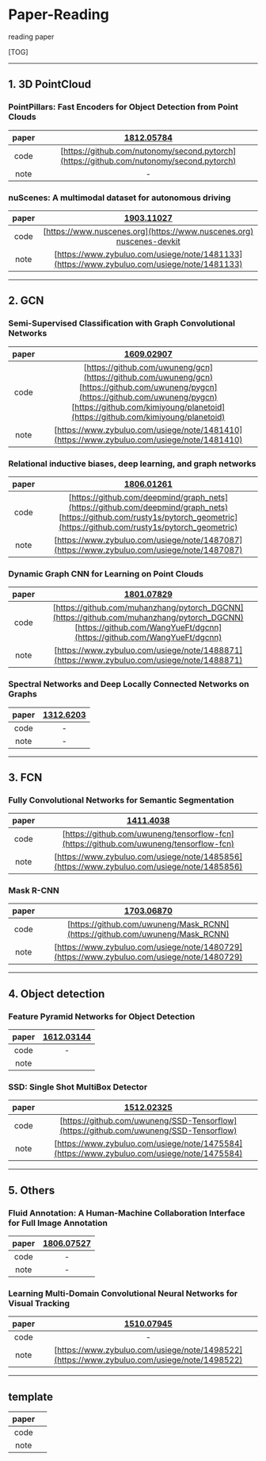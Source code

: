 # Paper-Reading
reading paper 

[TOG]

------

## 1. 3D PointCloud

### PointPillars: Fast Encoders for Object Detection from Point Clouds

|paper|[1812.05784](https://arxiv.org/abs/1812.05784)|
|:-:|:-:|
|code|[https://github.com/nutonomy/second.pytorch](https://github.com/nutonomy/second.pytorch)|
|note| - |

### nuScenes: A multimodal dataset for autonomous driving

|paper|[1903.11027](https://arxiv.org/abs/1903.11027)|
|:-:|:-:|
|code|[https://www.nuscenes.org](https://www.nuscenes.org)<br>[nuscenes-devkit](https://github.com/nutonomy/nuscenes-devkit)|
|note| [https://www.zybuluo.com/usiege/note/1481133](https://www.zybuluo.com/usiege/note/1481133) |

------

## 2. GCN

### Semi-Supervised Classification with Graph Convolutional Networks

|paper|[1609.02907](https://arxiv.org/abs/1609.02907)|
|:-:|:-:|
|code|[https://github.com/uwuneng/gcn](https://github.com/uwuneng/gcn)<br>[https://github.com/uwuneng/pygcn](https://github.com/uwuneng/pygcn)<br>[https://github.com/kimiyoung/planetoid](https://github.com/kimiyoung/planetoid)|
|note| [https://www.zybuluo.com/usiege/note/1481410](https://www.zybuluo.com/usiege/note/1481410) |

### Relational inductive biases, deep learning, and graph networks

|paper|[1806.01261](https://arxiv.org/abs/1806.01261)|
|:-:|:-:|
|code|[https://github.com/deepmind/graph_nets](https://github.com/deepmind/graph_nets)<br>[https://github.com/rusty1s/pytorch_geometric](https://github.com/rusty1s/pytorch_geometric)|
|note| [https://www.zybuluo.com/usiege/note/1487087](https://www.zybuluo.com/usiege/note/1487087) |

### Dynamic Graph CNN for Learning on Point Clouds

|paper|[1801.07829](https://arxiv.org/abs/1801.07829)|
|:-:|:-:|
|code|[https://github.com/muhanzhang/pytorch_DGCNN](https://github.com/muhanzhang/pytorch_DGCNN)<br>[https://github.com/WangYueFt/dgcnn](https://github.com/WangYueFt/dgcnn)|
|note| [https://www.zybuluo.com/usiege/note/1488871](https://www.zybuluo.com/usiege/note/1488871) |

### Spectral Networks and Deep Locally Connected Networks on Graphs

|paper|[1312.6203](https://arxiv.org/abs/1312.6203)|
|:-:|:-:|
|code| - |
|note| - |

------
## 3. FCN

### Fully Convolutional Networks for Semantic Segmentation

|paper|[1411.4038](https://arxiv.org/abs/1411.4038)|
|:-:|:-:|
|code|[https://github.com/uwuneng/tensorflow-fcn](https://github.com/uwuneng/tensorflow-fcn)|
|note| [https://www.zybuluo.com/usiege/note/1485856](https://www.zybuluo.com/usiege/note/1485856) |

### Mask R-CNN

|paper|[1703.06870](https://arxiv.org/abs/1703.06870)|
|:-:|:-:|
|code|[https://github.com/uwuneng/Mask_RCNN](https://github.com/uwuneng/Mask_RCNN)|
|note| [https://www.zybuluo.com/usiege/note/1480729](https://www.zybuluo.com/usiege/note/1480729) |

------
## 4. Object detection

### Feature Pyramid Networks for Object Detection

|paper|[1612.03144](https://arxiv.org/abs/1612.03144)|
|:-:|:-:|
|code| - |
|note| |

### SSD: Single Shot MultiBox Detector

|paper|[1512.02325](https://arxiv.org/abs/1512.02325)|
|:-:|:-:|
|code|[https://github.com/uwuneng/SSD-Tensorflow](https://github.com/uwuneng/SSD-Tensorflow)|
|note|[https://www.zybuluo.com/usiege/note/1475584](https://www.zybuluo.com/usiege/note/1475584)|

------

## 5. Others

### Fluid Annotation: A Human-Machine Collaboration Interface for Full Image Annotation

|paper|[1806.07527](https://arxiv.org/abs/1806.07527)|
|:-:|:-:|
|code| - |
|note| - |

### Learning Multi-Domain Convolutional Neural Networks for Visual Tracking

|paper|[1510.07945](https://arxiv.org/abs/1510.07945)|
|:-:|:-:|
|code| - |
|note| [https://www.zybuluo.com/usiege/note/1498522](https://www.zybuluo.com/usiege/note/1498522) |


---------

## template

|paper||
|:-:|:-:|
|code||
|note||